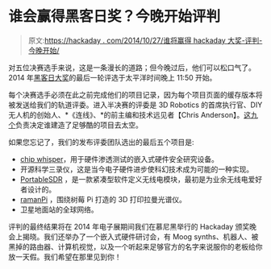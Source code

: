 # 谁会赢得黑客日奖？今晚开始评判

> 原文:[https://hackaday . com/2014/10/27/谁将赢得 hackaday 大奖-评判-今晚开始/](https://hackaday.com/2014/10/27/who-will-win-the-hackaday-prize-judging-begins-tonight/)

对五位决赛选手来说，这是一条漫长的道路；但今晚过后，他们可以松口气了。2014 年[黑客日大奖](http://hackaday.io/prize)的最后一轮评选于太平洋时间晚上 11:50 开始。

每个决赛选手必须在此之前完成他们的项目记录，因为每个项目页面的缓存版本将被发送给我们的轨道评委。进入半决赛的评委是 3D Robotics 的首席执行官、DIY 无人机的创始人、*《连线》、*的前主编和技术远见者【Chris Anderson】。[这九个](http://hackaday.io/prize/judges)负责决定谁建造了足够酷的项目去太空。

如果您忘记了，我们的发布评委团队选出的最后五个项目是:

*   [chip whisper](http://hackaday.io/project/956-chipwhisperer-security-research)，用于硬件渗透测试的嵌入式硬件安全研究设备。
*   开源科学三录仪，这是当今电子硬件进步使科幻技术成为可能的一种实现。
*   [PortableSDR](http://hackaday.io/project/1538-portablesdr) ，是一款紧凑型软件定义无线电模块，最初是为业余无线电爱好者设计的。
*   [ramanPi](http://hackaday.io/project/1279-ramanpi-raman-spectrometer) ，围绕树莓 Pi 打造的 3D 打印拉曼光谱仪。
*   卫星地面站的全球网络。

评判的最终结果将在 2014 年电子展期间我们在慕尼黑举行的 Hackaday 颁奖晚会上揭晓。我们还举办了一个嵌入式硬件研讨会，有 Moog synths、机器人、被黑掉的路由器、计算机视觉，以及一个听起来足够官方的名字来说服你的老板给你放一天假。我们希望在那里见到你！